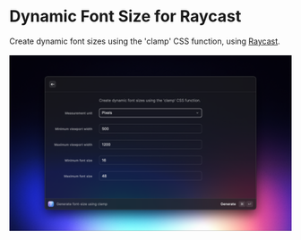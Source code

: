 # Dynamic Font Size for Raycast

Create dynamic font sizes using the 'clamp' CSS function, using [Raycast](https://www.raycast.com/).
<br>
<br>
![Preview of the extension](./metadata/dynamic-font-size-1.png)
